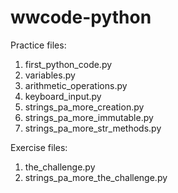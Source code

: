 # wwcode-python

Practice files:
1. first_python_code.py
2. variables.py
3. arithmetic_operations.py
4. keyboard_input.py
5. strings_pa_more_creation.py
6. strings_pa_more_immutable.py
7. strings_pa_more_str_methods.py

Exercise files:
1. the_challenge.py
2. strings_pa_more_the_challenge.py